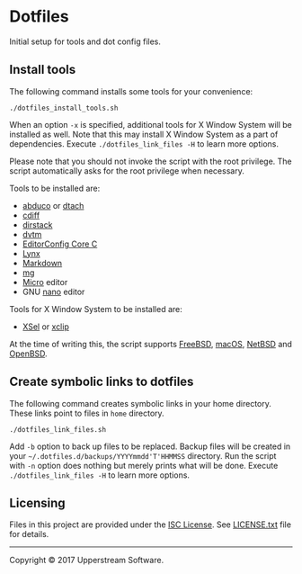 # Dotfiles

Initial setup for tools and dot config files.


## Install tools

The following command installs some tools for your convenience:

    ./dotfiles_install_tools.sh

When an option `-x` is specified, additional tools for X Window System
will be installed as well.  Note that this may install X Window System
as a part of dependencies.
Execute `./dotfiles_link_files -H` to learn more options.

Please note that you should not invoke the script with the root
privilege.  The script automatically asks for the root privilege when
necessary.

Tools to be installed are:

* [abduco][] or [dtach][]
* [cdiff][]
* [dirstack][]
* [dvtm][]
* [EditorConfig Core C][]
* [Lynx][]
* [Markdown][]
* [mg][]
* [Micro][] editor
* GNU [nano][] editor

Tools for X Window System to be installed are:

* [XSel][] or [xclip][]

At the time of writing this, the script supports [FreeBSD][],
[macOS][], [NetBSD][] and [OpenBSD][].

[abduco]: http://www.brain-dump.org/projects/abduco/
    "abduco || a tool for session [at|de]tach support"
[cdiff]: https://github.com/ymattw/cdiff
    "ymattw/cdiff: View colored, incremental diff in workspace or from stdin with side by side and auto pager support"
[dirstack]: https://bitbucket.org/upperstream/dirstack
    "upperstream / dirstack   &mdash; Bitbucket"
[dtach]: http://dtach.sourceforge.net/ "dtach"
[dvtm]: http://www.brain-dump.org/projects/dvtm/
    "dvtm || dynamic virtual terminal manager"
[EditorConfig Core C]:
    https://github.com/editorconfig/editorconfig-core-c
[FreeBSD]: https://www.freebsd.org/ "The FreeBSD Project"
[Lynx]: http://lynx.invisible-island.net/
    "LYNX &ndash; The Text Web-Browser"
[macOS]: https://www.apple.com/lae/macos/high-sierra/
    "macOS High Sierra - Apple"
[Markdown]: https://daringfireball.net/projects/markdown/
    "Daring Fireball: Markdown"
[mg]: https://homepage.boetes.org/software/mg/
[Micro]: https://micro-editor.github.io/ "Micro - Home"
[nano]: https://www.nano-editor.org/ "GNU nano"
[NetBSD]: https://www.netbsd.org/ "The NetBSD Project"
[OpenBSD]: https://www.openbsd.org/ "OpenBSD"
[xclip]: https://github.com/astrand/xclip
    "astrand/xclip: Command line interface to the X11 clipboard"
[XSel]: http://www.kfish.org/software/xsel/ "XSel by Conrad Parker"


## Create symbolic links to dotfiles

The following command creates symbolic links in your home directory.
These links point to files in `home` directory.

    ./dotfiles_link_files.sh

Add `-b` option to back up files to be replaced.  Backup files will be
created in your `~/.dotfiles.d/backups/YYYYmmdd'T'HHMMSS` directory.
Run the script with `-n` option does nothing but merely prints what
will be done.
Execute `./dotfiles_link_files -H` to learn more options.


## Licensing

Files in this project are provided under the [ISC License][].
See [LICENSE.txt](LICENSE.txt) file for details.

[ISC License]:
    http://www.isc.org/downloads/software-support-policy/isc-license

- - -

Copyright &copy; 2017 Upperstream Software.
